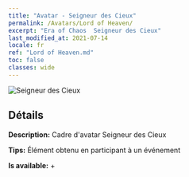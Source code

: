 ```yaml
---
title: "Avatar - Seigneur des Cieux"
permalink: /Avatars/Lord of Heaven/
excerpt: "Era of Chaos  Seigneur des Cieux"
last_modified_at: 2021-07-14
locale: fr
ref: "Lord of Heaven.md"
toc: false
classes: wide
---
```

 ![Seigneur des Cieux](/images/a/avatarFrame_18.png)

## Détails

 **Description:** Cadre d'avatar Seigneur des Cieux 

 **Tips:** Élément obtenu en participant à un événement 

 **Is available:**  + 

